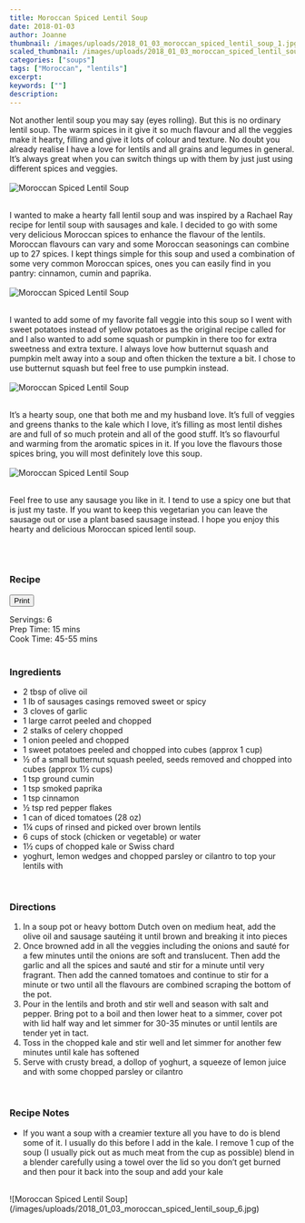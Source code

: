 ```yaml
---
title: Moroccan Spiced Lentil Soup
date: 2018-01-03
author: Joanne
thumbnail: /images/uploads/2018_01_03_moroccan_spiced_lentil_soup_1.jpg
scaled_thumbnail: /images/uploads/2018_01_03_moroccan_spiced_lentil_soup_0.jpg
categories: ["soups"]
tags: ["Moroccan", "lentils"]
excerpt: 
keywords: [""]
description: 
---
```

<span class="blog-text">

Not another lentil soup you may say (eyes rolling). But this is no ordinary lentil soup. The warm spices in it give it so much flavour and all the veggies make it hearty, filling and give it lots of colour and texture. No doubt you already realise I have a love for lentils and all grains and legumes in general. It’s always great when you can switch things up with them by just just using different spices and veggies. 
</br>
</br>
![Moroccan Spiced Lentil Soup](/images/uploads/2018_01_03_moroccan_spiced_lentil_soup_2.jpg)
</br>
</br>

I wanted to make a hearty fall lentil soup and was inspired by a Rachael Ray recipe for lentil soup with sausages and kale. I decided to go with some very delicious Moroccan spices to enhance the flavour of the lentils. Moroccan flavours can vary and some Moroccan seasonings can combine up to 27 spices. I kept things simple for this soup and used a combination of some very common Moroccan spices, ones you can easily find in you pantry: cinnamon, cumin and paprika. 
</br>
</br>
![Moroccan Spiced Lentil Soup](/images/uploads/2018_01_03_moroccan_spiced_lentil_soup_3.jpg)
</br>
</br>

I wanted to add some of my favorite fall veggie into this soup so I went with sweet potatoes instead of yellow potatoes as the original recipe called for and I also wanted to add some squash or pumpkin in there too for extra sweetness and extra texture. I always love how butternut squash and pumpkin melt away into a soup and often thicken the texture a bit. I chose to use butternut squash but feel free to use pumpkin instead. 
</br>
</br>
![Moroccan Spiced Lentil Soup](/images/uploads/2018_01_03_moroccan_spiced_lentil_soup_4.jpg)
</br>
</br>

It’s a hearty soup, one that both me and my husband love. It’s full of veggies and greens thanks to the kale which I love, it’s filling as most lentil dishes are and full of so much protein and all of the good stuff. It’s so flavourful and warming from the aromatic spices in it. If you love the flavours those spices bring, you will most definitely love this soup. 
</br>
</br>
![Moroccan Spiced Lentil Soup](/images/uploads/2018_01_03_moroccan_spiced_lentil_soup_5.jpg)
</br>
</br>

Feel free to use any sausage you like in it. I tend to use a spicy one but that is just my taste. If you want to keep this vegetarian you can leave the sausage out or use a plant based sausage instead. I hope you enjoy this hearty and delicious Moroccan spiced lentil soup. 
<!--</br>
</br>
{{< youtube 2U5KL1buARQ >}}-->
</br>
</br>
</span>

### Recipe
<div print_button><form>
<input type="button" value="Print" class="btn__print" onClick="window.print()">
</form></div>

<div>Servings: <span itemprop="recipeYield">6</div>
<div>Prep Time: <meta itemprop="prepTime" content="P15M">15 mins</div>
<div>Cook Time: <meta itemprop="cookTime" content="PT55M">45-55 mins</div>
</br>

### Ingredients

* <span itemprop="recipeIngredient">2 tbsp of olive oil</span>
* <span itemprop="recipeIngredient">1 lb of sausages casings removed sweet or spicy </span>
* <span itemprop="recipeIngredient">3 cloves of garlic</span>
* <span itemprop="recipeIngredient">1 large carrot peeled and chopped</span>
* <span itemprop="recipeIngredient">2 stalks of celery chopped</span>
* <span itemprop="recipeIngredient">1 onion peeled and chopped</span>
* <span itemprop="recipeIngredient">1 sweet potatoes peeled and chopped into cubes (approx 1 cup)</span>
* <span itemprop="recipeIngredient">½ of a small butternut squash peeled, seeds removed and chopped into cubes (approx 1½ cups) </span>
* <span itemprop="recipeIngredient">1 tsp ground cumin</span>
* <span itemprop="recipeIngredient">1 tsp smoked paprika </span>
* <span itemprop="recipeIngredient">1 tsp cinnamon </span>
* <span itemprop="recipeIngredient">½ tsp red pepper flakes</span>
* <span itemprop="recipeIngredient">1 can of diced tomatoes (28 oz) </span>
* <span itemprop="recipeIngredient">1¼ cups of rinsed and picked over brown lentils</span>
* <span itemprop="recipeIngredient">6 cups of stock (chicken or vegetable) or water</span>
* <span itemprop="recipeIngredient">1½ cups of chopped kale or Swiss chard</span>
* <span itemprop="recipeIngredient">yoghurt, lemon wedges and chopped parsley or cilantro to top your lentils with </span>
</br>

### Directions
1. In a soup pot or heavy bottom Dutch oven on medium heat, add the olive oil and sausage sautéing it until brown and breaking it into pieces
2. Once browned add in all the veggies including the onions and sauté for a few minutes until the onions are soft and translucent. Then add the garlic and all the spices and sauté and stir for a minute until very fragrant. Then add the canned tomatoes and continue to stir for a minute or two until all the flavours are combined scraping the bottom of the pot.
3.	Pour in the lentils and broth and stir well and season with salt and pepper. Bring pot to a boil and then lower heat to a simmer, cover pot with lid half way and let simmer for 30-35 minutes or until lentils are tender yet in tact.
4. Toss in the chopped kale and stir well and let simmer for another few minutes until kale has softened
5. Serve with crusty bread, a dollop of yoghurt, a squeeze of lemon juice and with some chopped parsley or cilantro
</br>

### Recipe Notes

* If you want a soup with a creamier texture all you have to do is blend some of it. I usually do this before I add in the kale. I remove 1 cup of the soup (I usually pick out as much meat from the cup as possible) blend in a blender carefully using a towel over the lid so you don’t get burned and then pour it back into the soup and add your kale 

</br>
![Moroccan Spiced Lentil Soup](/images/uploads/2018_01_03_moroccan_spiced_lentil_soup_6.jpg)